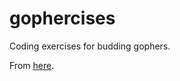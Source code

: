 # gophercises

Coding exercises for budding gophers.

From [here](https://gophercises.com/exercises/).
